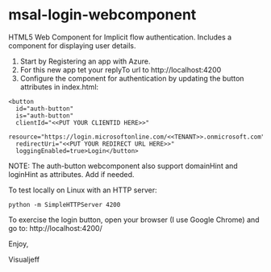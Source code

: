 # msal-login-webcomponent
HTML5 Web Component for Implicit flow authentication.  Includes a component for displaying user details.

1. Start by Registering an app with Azure.
2. For this new app tet your replyTo url to http://localhost:4200
3. Configure the component for authentication by updating the button attributes in index.html:

```
<button
  id="auth-button" 
  is="auth-button" 
  clientId="<<PUT YOUR CLIENTID HERE>>" 
  resource="https://login.microsoftonline.com/<<TENANT>>.onmicrosoft.com" 
  redirectUri="<<PUT YOUR REDIRECT URL HERE>>"
  loggingEnabled=true>Login</button>
```
NOTE: The auth-button webcomponent also support domainHint and loginHint as attributes.  Add if needed.


To test locally on Linux with an HTTP server:

```
python -m SimpleHTTPServer 4200
```

To exercise the login button, open your browser (I use Google Chrome) and go to:  http://localhost:4200/


Enjoy,

Visualjeff
